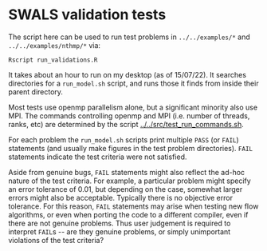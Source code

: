 # SWALS validation tests

The script here can be used to run test problems in `../../examples/*` and `../../examples/nthmp/*` via:

    Rscript run_validations.R

It takes about an hour to run on my desktop (as of 15/07/22). It searches directories for a `run_model.sh` script, and runs those it finds from inside their parent directory. 

Most tests use openmp parallelism alone, but a significant minority also use MPI. The commands controlling openmp and MPI (i.e. number of threads, ranks, etc) are determined by the script [../../src/test_run_commands.sh](../../src/test_run_commands).

For each problem the `run_model.sh` scripts print multiple `PASS` (or `FAIL`) statements (and usually make figures in the test problem directories). `FAIL` statements indicate the test criteria were not satisfied.

Aside from genuine bugs, `FAIL` statements might also reflect the ad-hoc nature of the test criteria. For example, a particular problem might specify an error tolerance of 0.01, but depending on the case, somewhat larger errors might also be acceptable. Typically there is no objective error tolerance. For this reason, `FAIL` statements may arise when testing new flow algorithms, or even when porting the code to a different compiler, even if there are not genuine problems. Thus user judgement is required to interpret `FAIL`s -- are they genuine problems, or simply unimportant violations of the test criteria?

